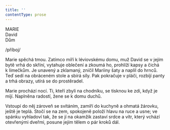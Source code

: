 ```yaml
---
title: ''
contentType: prose
---
```


MARIE  
David  
Dům

/příboj/

  

Marie spěchá tmou. Zatímco míří k léviovskému domu, muž David se v jejím bytě vrhá do skříní, vytahuje oblečení a zkoumá ho, prohlíží kapsy a čichá k límečkům. Je unavený a zklamaný, zničil Mariiny šaty a naplil do hrnců. Teď sedí na obráceném stole a sbírá síly. Pak pokračuje v pláči, rozbíjí panty a trhá obrazy, utírá se do prostěradel.

Marie prochází nocí. Ti, kteří zbyli na chodníku, se tisknou ke zdi, když je míjí. Naplněna radostí, žene se k domu duchů.

Vstoupí do něj zároveň se svítáním, zamíří do kuchyně a ohmatá žárovku, ještě je teplá. Stočí se na zem, spokojeně položí hlavu na ruce a usne; ve spánku vyhladoví tak, že se jí na okamžik zastaví srdce a vítr, který vchází otevřenými dveřmi, posune jejím tělem o pár kroků dál.
